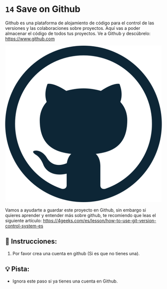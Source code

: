 # `14` Save on Github

Github es una plataforma de alojamiento de código para el control de las versiones y las colaboraciones sobre proyectos. Aquí vas a poder almacenar el código de todos tus proyectos. Ve a Github y descúbrelo: https://www.github.com

[![Github Logo](../../assets/github-logo.webp)](https://www.github.com)

Vamos a ayudarte a guardar este proyecto en Github, sin embargo si quieres aprender y entender más sobre github, te recomiendo que leas el siguiente artículo: https://4geeks.com/es/lesson/how-to-use-git-version-control-system-es

## 📝 Instrucciones:

1. Por favor crea una cuenta en github (Si es que no tienes una).

## 💡 Pista:

+ Ignora este paso si ya tienes una cuenta en Github.